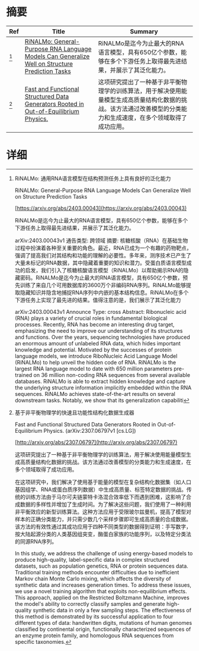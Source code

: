 # 摘要

| Ref | Title | Summary |
| --- | --- | --- |
| [^1] | [RiNALMo: General-Purpose RNA Language Models Can Generalize Well on Structure Prediction Tasks](https://arxiv.org/abs/2403.00043) | RiNALMo是迄今为止最大的RNA语言模型，具有650亿个参数，能够在多个下游任务上取得最先进结果，并展示了其泛化能力。 |
| [^2] | [Fast and Functional Structured Data Generators Rooted in Out-of-Equilibrium Physics.](http://arxiv.org/abs/2307.06797) | 这项研究提出了一种基于非平衡物理学的训练算法，用于解决使用能量模型生成高质量结构化数据的挑战。该方法通过改善模型的分类能力和生成速度，在多个领域取得了成功应用。 |

# 详细

[^1]: RiNALMo: 通用RNA语言模型在结构预测任务上具有良好的泛化能力

    RiNALMo: General-Purpose RNA Language Models Can Generalize Well on Structure Prediction Tasks

    [https://arxiv.org/abs/2403.00043](https://arxiv.org/abs/2403.00043)

    RiNALMo是迄今为止最大的RNA语言模型，具有650亿个参数，能够在多个下游任务上取得最先进结果，并展示了其泛化能力。

    

    arXiv:2403.00043v1 通告类型: 跨领域 摘要: 核糖核酸（RNA）在基础生物过程中扮演着各种至关重要的角色。最近，RNA已成为一个有趣的药物靶点，强调了提高我们对其结构和功能的理解的必要性。多年来，测序技术已产生了大量未标记的RNA数据，其中隐藏着重要的知识和潜力。受蛋白质语言模型成功的启发，我们引入了核糖核酸语言模型（RiNALMo）以帮助揭示RNA的隐藏密码。RiNALMo是迄今为止最大的RNA语言模型，具有650亿个参数，预先训练了来自几个可用数据库的3600万个非编码RNA序列。RiNALMo能够提取隐藏知识并隐含地捕捉RNA序列中内嵌的基本结构信息。RiNALMo在多个下游任务上实现了最先进的结果。值得注意的是，我们展示了其泛化能力

    arXiv:2403.00043v1 Announce Type: cross  Abstract: Ribonucleic acid (RNA) plays a variety of crucial roles in fundamental biological processes. Recently, RNA has become an interesting drug target, emphasizing the need to improve our understanding of its structures and functions. Over the years, sequencing technologies have produced an enormous amount of unlabeled RNA data, which hides important knowledge and potential. Motivated by the successes of protein language models, we introduce RiboNucleic Acid Language Model (RiNALMo) to help unveil the hidden code of RNA. RiNALMo is the largest RNA language model to date with $650$ million parameters pre-trained on $36$ million non-coding RNA sequences from several available databases. RiNALMo is able to extract hidden knowledge and capture the underlying structure information implicitly embedded within the RNA sequences. RiNALMo achieves state-of-the-art results on several downstream tasks. Notably, we show that its generalization capabiliti
    
[^2]: 基于非平衡物理学的快速且功能性结构化数据生成器

    Fast and Functional Structured Data Generators Rooted in Out-of-Equilibrium Physics. (arXiv:2307.06797v1 [cs.LG])

    [http://arxiv.org/abs/2307.06797](http://arxiv.org/abs/2307.06797)

    这项研究提出了一种基于非平衡物理学的训练算法，用于解决使用能量模型生成高质量结构化数据的挑战。该方法通过改善模型的分类能力和生成速度，在多个领域取得了成功应用。

    

    在这项研究中，我们解决了使用基于能量的模型在复杂结构化数据集（如人口基因组学、RNA或蛋白质序列数据）中生成高质量、标签特定数据的挑战。传统的训练方法由于马尔可夫链蒙特卡洛混合效率低下而遇到困难，这影响了合成数据的多样性并增加了生成时间。为了解决这些问题，我们使用了一种利用非平衡效应的新型训练算法。这种方法应用于受限玻尔兹曼机，提高了模型对样本的正确分类能力，并只需少数几个采样步骤即可生成高质量的合成数据。该方法的有效性通过其成功应用于四种不同类型的数据得到证明：手写数字，按大陆起源分类的人类基因组突变，酶蛋白家族的功能序列，以及特定分类法的同源RNA序列。

    In this study, we address the challenge of using energy-based models to produce high-quality, label-specific data in complex structured datasets, such as population genetics, RNA or protein sequences data. Traditional training methods encounter difficulties due to inefficient Markov chain Monte Carlo mixing, which affects the diversity of synthetic data and increases generation times. To address these issues, we use a novel training algorithm that exploits non-equilibrium effects. This approach, applied on the Restricted Boltzmann Machine, improves the model's ability to correctly classify samples and generate high-quality synthetic data in only a few sampling steps. The effectiveness of this method is demonstrated by its successful application to four different types of data: handwritten digits, mutations of human genomes classified by continental origin, functionally characterized sequences of an enzyme protein family, and homologous RNA sequences from specific taxonomies.
    

